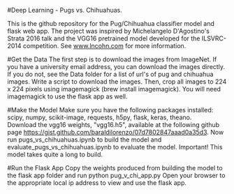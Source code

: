 #Deep Learning - Pugs vs. Chihuahuas.

This is the github repository for the Pug/Chihuahua classifier model and flask web app.
The project was inspired by Michelangelo D'Agostino's Strata 2016 talk and the VGG16 pretrained model developed for the ILSVRC-2014 competition. See www.lncohn.com for more information.

#Get the Data
The first step is to download the images from ImageNet.  If you have a university email address, you can download the images directly.  
If you do not, see the Data folder for a list of url's of pug and chihuahua images. Write a script to download the images.  Then, crop all images to 224 x 224 pixels using imagemagick (brew install imagemagick). You will need imagemagick to use the flask app as well.  

#Make the Model
Make sure you have the following packages installed: scipy, numpy, scikit-image, requests, h5py, flask, keras, theano.   
Download the vgg16 weights, "vgg16.h5", available at the following github page https://gist.github.com/baraldilorenzo/07d7802847aaad0a35d3. Now run pugs_vs_chihuahuas.ipynb to build the model and evaluate_pugs_vs_chihuahuas.ipynb to evaluate the model. Important! This model takes quite a long to build. 

#Run the Flask App
Copy the weights produced from building the model to the flask app folder and run python pug_v_chi_app.py
Open your browser to the appropriate local ip address to view and use the flask app.  